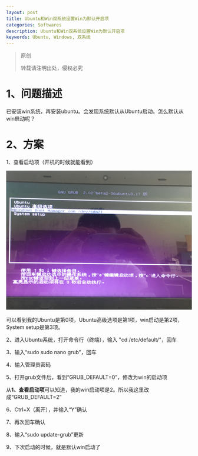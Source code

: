 ```yaml
---
layout: post
title: Ubuntu和Win双系统设置Win为默认开启项
categories: Softwares
description: Ubuntu和Win双系统设置Win为默认开启项
keywords: Ubuntu, Windows, 双系统
---
```


> 原创
> 
> 转载请注明出处，侵权必究

# 1、问题描述

已安装win系统，再安装ubuntu。会发现系统默认从Ubuntu启动。怎么默认从win启动呢？

# 2、方案

1、查看启动项（开机的时候就能看到）

<img src="/images/posts/2018-7-14-Ubunt-Win-Start-with-Win/start.jpg" width="700" alt="启动项" />

可以看到我的Ubuntu是第0项，Ubuntu高级选项是第1项，win启动是第2项，System setup是第3项。

2、进入Ubuntu系统，打开命令行（终端），输入 "cd /etc/default/"，回车

3、输入“sudo sudo nano grub”，回车

4、输入管理员密码

5、打开grub文件后，看到“GRUB\_DEFAULT=0”，修改为win的启动项

从**1、查看启动项**可以知道，我的win启动项是2。所以我这里改成“GRUB_DEFAULT=2”

6、Ctrl+X（离开），并输入“Y”确认

7、再次回车确认

8、输入“sudo update\-grub”更新

9、下次启动的时候，就是默认win启动了



